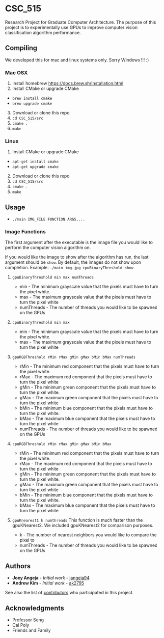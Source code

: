 # CSC_515
Research Project for Graduate Computer Architecture. The purpose of this project is to experimentally use GPUs to improve computer vision classification algorithm performance.

## Compiling

We developed this for mac and linux systems only. Sorry Windows !!! :)

### Mac OSX
1. Install homebrew
  https://docs.brew.sh/Installation.html
2. Install CMake or upgrade CMake
  * ```brew install cmake```
  * ```brew upgrade cmake```
3. Download or clone this repo
4. ```cd CSC_515/src```
5. ```cmake .```
6. ```make```

### Linux
1. Install CMake or upgrade CMake
  * ```apt-get install cmake```
  * ```apt-get upgrade cmake```
2. Download or clone this repo
3. ```cd CSC_515/src```
4. ```cmake .```
5. ```make```


## Usage

* ```./main IMG_FILE FUNCTION ARGS....```

### Image Functions
The first argument after the executable is the image file you would like to
perform the computer vision algorithm on.


If you would like the image to show after the algorithm has run, the last
argument should be ```show```. By default, the images do not show upon
completion. Example: ```./main img.jpg cpuBinaryThreshold show```


1. ```gpuBinaryThreshold min max numThreads```
    * min - The minimum grayscale value that the pixels must have to turn the
    pixel white.
    * max - The maximum grayscale value that the pixels must have to turn the
    pixel white
    * numThreads - The number of threads you would like to be spawned on the GPUs


2. ```cpuBinaryThreshold min max```
    * min - The minimum grayscale value that the pixels must have to turn the
    pixel white.
    * max - The maximum grayscale value that the pixels must have to turn the
    pixel white


3. ```gpuRGBThreshold rMin rMax gMin gMax bMin bMax numThreads```
    * rMin - The minimum red component that the pixels must have to turn the
    pixel white.
    * rMax - The maximum red component that the pixels must have to turn the
    pixel white
    * gMin - The minimum green component that the pixels must have to turn the
    pixel white.
    * gMax - The maximum green component that the pixels must have to turn the
    pixel white
    * bMin - The minimum blue component that the pixels must have to turn the
    pixel white.
    * bMax - The maximum blue component that the pixels must have to turn the
    pixel white
    * numThreads - The number of threads you would like to be spawned on the GPUs


4. ```cpuRGBThreshold rMin rMax gMin gMax bMin bMax```
    * rMin - The minimum red component that the pixels must have to turn the
      pixel white.
    * rMax - The maximum red component that the pixels must have to turn the
      pixel white
    * gMin - The minimum green component that the pixels must have to turn the
      pixel white.
    * gMax - The maximum green component that the pixels must have to turn the
      pixel white
    * bMin - The minimum blue component that the pixels must have to turn the
      pixel white.
    * bMax - The maximum blue component that the pixels must have to turn the
      pixel white


5. ```gpuKnearest1 k numthreads```
    This function is much faster than the gpuKNearest2. We included gpuKNearest2
    for comparison purposes.
    * k - The number of nearest neighbors you would like to compare the pixel to
    * numThreads - The number of threads you would like to be spawned on the GPUs


## Authors

* **Joey Angeja** - *Initial work* - [jangeja94](https://github.com/jangeja94)
* **Andrew Kim** - *Initial work* - [ak2795](https://github.com/ak2795)

See also the list of [contributors](https://github.com/jangeja94/SqliteCaching/contributors) who participated in this project.

## Acknowledgments

* Professor Seng
* Cal Poly
* Friends and Family
